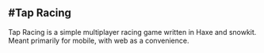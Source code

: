 #Tap Racing
----
Tap Racing is a simple multiplayer racing game written in Haxe and snowkit. Meant primarily for mobile, with web as a convenience.